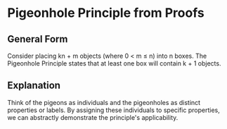 # Pigeonhole Principle from Proofs

## General Form

Consider placing kn + m objects (where 0 < m ≤ n) into n boxes. The
Pigeonhole Principle states that at least one box will contain k + 1
objects.

## Explanation

Think of the pigeons as individuals and the pigeonholes as distinct
properties or labels. By assigning these individuals to specific
properties, we can abstractly demonstrate the principle's
applicability.

